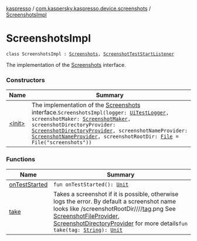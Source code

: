 [kaspresso](../../index.md) / [com.kaspersky.kaspresso.device.screenshots](../index.md) / [ScreenshotsImpl](./index.md)

# ScreenshotsImpl

`class ScreenshotsImpl : `[`Screenshots`](../-screenshots/index.md)`, `[`ScreenshotTestStartListener`](../-screenshot-test-start-listener/index.md)

The implementation of the [Screenshots](../-screenshots/index.md) interface.

### Constructors

| Name | Summary |
|---|---|
| [&lt;init&gt;](-init-.md) | The implementation of the [Screenshots](../-screenshots/index.md) interface.`ScreenshotsImpl(logger: `[`UiTestLogger`](../../com.kaspersky.kaspresso.logger/-ui-test-logger.md)`, screenshotMaker: `[`ScreenshotMaker`](../../com.kaspersky.kaspresso.device.screenshots.screenshotmaker/-screenshot-maker/index.md)`, screenshotDirectoryProvider: `[`ScreenshotDirectoryProvider`](../../com.kaspersky.kaspresso.device.screenshots.screenshotfiles/-screenshot-directory-provider/index.md)`, screenshotNameProvider: `[`ScreenshotNameProvider`](../../com.kaspersky.kaspresso.device.screenshots.screenshotfiles/-screenshot-name-provider/index.md)`, screenshotRootDir: `[`File`](https://docs.oracle.com/javase/6/docs/api/java/io/File.html)` = File("screenshots"))` |

### Functions

| Name | Summary |
|---|---|
| [onTestStarted](on-test-started.md) | `fun onTestStarted(): `[`Unit`](https://kotlinlang.org/api/latest/jvm/stdlib/kotlin/-unit/index.html) |
| [take](take.md) | Takes a screenshot if it is possible, otherwise logs the error. By default a screenshot name looks like /screenshotRootDir////[tag](take.md#com.kaspersky.kaspresso.device.screenshots.ScreenshotsImpl$take(kotlin.String)/tag).png See [ScreenshotFileProvider](#), [ScreenshotDirectoryProvider](../../com.kaspersky.kaspresso.device.screenshots.screenshotfiles/-screenshot-directory-provider/index.md) for more details`fun take(tag: `[`String`](https://kotlinlang.org/api/latest/jvm/stdlib/kotlin/-string/index.html)`): `[`Unit`](https://kotlinlang.org/api/latest/jvm/stdlib/kotlin/-unit/index.html) |
